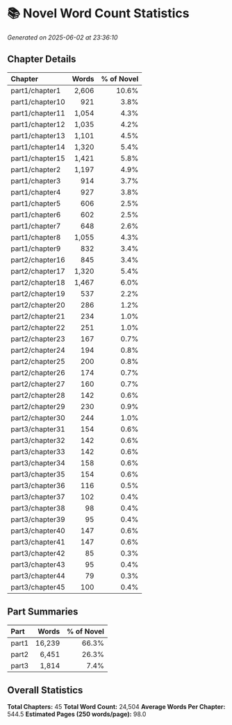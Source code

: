 # 📚 Novel Word Count Statistics
*Generated on 2025-06-02 at 23:36:10*

## Chapter Details

| Chapter | Words | % of Novel |
| :------ | ----: | ---------: |
| part1/chapter1 | 2,606 | 10.6% |
| part1/chapter10 | 921 | 3.8% |
| part1/chapter11 | 1,054 | 4.3% |
| part1/chapter12 | 1,035 | 4.2% |
| part1/chapter13 | 1,101 | 4.5% |
| part1/chapter14 | 1,320 | 5.4% |
| part1/chapter15 | 1,421 | 5.8% |
| part1/chapter2 | 1,197 | 4.9% |
| part1/chapter3 | 914 | 3.7% |
| part1/chapter4 | 927 | 3.8% |
| part1/chapter5 | 606 | 2.5% |
| part1/chapter6 | 602 | 2.5% |
| part1/chapter7 | 648 | 2.6% |
| part1/chapter8 | 1,055 | 4.3% |
| part1/chapter9 | 832 | 3.4% |
| part2/chapter16 | 845 | 3.4% |
| part2/chapter17 | 1,320 | 5.4% |
| part2/chapter18 | 1,467 | 6.0% |
| part2/chapter19 | 537 | 2.2% |
| part2/chapter20 | 286 | 1.2% |
| part2/chapter21 | 234 | 1.0% |
| part2/chapter22 | 251 | 1.0% |
| part2/chapter23 | 167 | 0.7% |
| part2/chapter24 | 194 | 0.8% |
| part2/chapter25 | 200 | 0.8% |
| part2/chapter26 | 174 | 0.7% |
| part2/chapter27 | 160 | 0.7% |
| part2/chapter28 | 142 | 0.6% |
| part2/chapter29 | 230 | 0.9% |
| part2/chapter30 | 244 | 1.0% |
| part3/chapter31 | 154 | 0.6% |
| part3/chapter32 | 142 | 0.6% |
| part3/chapter33 | 142 | 0.6% |
| part3/chapter34 | 158 | 0.6% |
| part3/chapter35 | 154 | 0.6% |
| part3/chapter36 | 116 | 0.5% |
| part3/chapter37 | 102 | 0.4% |
| part3/chapter38 | 98 | 0.4% |
| part3/chapter39 | 95 | 0.4% |
| part3/chapter40 | 147 | 0.6% |
| part3/chapter41 | 147 | 0.6% |
| part3/chapter42 | 85 | 0.3% |
| part3/chapter43 | 95 | 0.4% |
| part3/chapter44 | 79 | 0.3% |
| part3/chapter45 | 100 | 0.4% |

## Part Summaries

| Part | Words | % of Novel |
| :--- | ----: | ---------: |
| part1 | 16,239 | 66.3% |
| part2 | 6,451 | 26.3% |
| part3 | 1,814 | 7.4% |

## Overall Statistics

**Total Chapters:** 45
**Total Word Count:** 24,504
**Average Words Per Chapter:** 544.5
**Estimated Pages (250 words/page):** 98.0